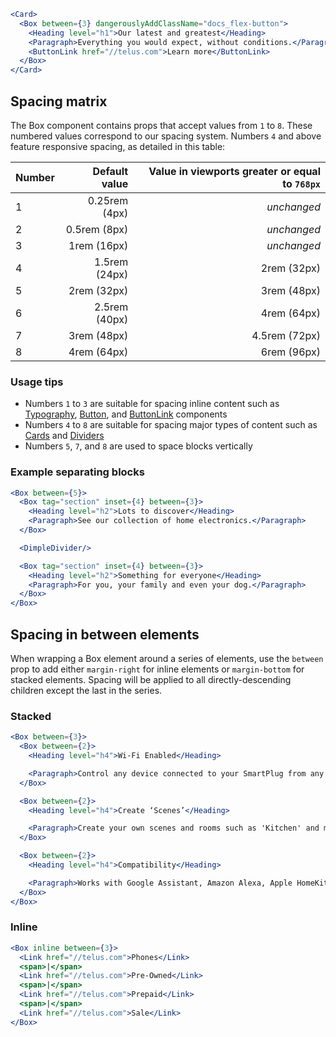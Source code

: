```jsx
<Card>
  <Box between={3} dangerouslyAddClassName="docs_flex-button">
    <Heading level="h1">Our latest and greatest</Heading>
    <Paragraph>Everything you would expect, without conditions.</Paragraph>
    <ButtonLink href="//telus.com">Learn more</ButtonLink>
  </Box>
</Card>
```

## Spacing matrix

The Box component contains props that accept values from `1` to `8`. These numbered values correspond to our spacing system. Numbers `4` and above feature responsive spacing, as detailed in this table:

| Number | Default value | Value in viewports greater or equal to `768px` | 
| ------ | ------------: | -------------------------------------------: |
| 1 | 0.25rem (4px) | _unchanged_ |
| 2 | 0.5rem (8px) | _unchanged_ |
| 3 | 1rem (16px) | _unchanged_ |
| 4 | 1.5rem (24px) | 2rem (32px) |
| 5 | 2rem (32px) | 3rem (48px) |
| 6 | 2.5rem (40px) | 4rem (64px) |
| 7 | 3rem (48px) | 4.5rem (72px) |
| 8 | 4rem (64px) | 6rem (96px) |

### Usage tips

- Numbers `1` to `3` are suitable for spacing inline content such as [Typography](#typography), [Button](#button), and [ButtonLink](#buttonlink) components
- Numbers `4` to `8` are suitable for spacing major types of content such as [Cards](#card) and [Dividers](#dividers)
- Numbers `5`, `7`, and `8` are used to space blocks vertically

### Example separating blocks

```jsx
<Box between={5}>
  <Box tag="section" inset={4} between={3}>
    <Heading level="h2">Lots to discover</Heading>
    <Paragraph>See our collection of home electronics.</Paragraph>
  </Box>

  <DimpleDivider/>

  <Box tag="section" inset={4} between={3}>
    <Heading level="h2">Something for everyone</Heading>
    <Paragraph>For you, your family and even your dog.</Paragraph>
  </Box>
</Box>
```

## Spacing in between elements

When wrapping a Box element around a series of elements, use the `between` prop to add either `margin-right` for inline elements or `margin-bottom` for stacked elements. Spacing will be applied to all directly-descending children except the last in the series.

### Stacked

```jsx 
<Box between={3}>
  <Box between={2}>
    <Heading level="h4">Wi-Fi Enabled</Heading>

    <Paragraph>Control any device connected to your SmartPlug from any location with internet access.</Paragraph>
  </Box>

  <Box between={2}>
    <Heading level="h4">Create ‘Scenes’</Heading>

    <Paragraph>Create your own scenes and rooms such as 'Kitchen' and manage all SmartPlugs in that scene.</Paragraph>
  </Box>

  <Box between={2}>
    <Heading level="h4">Compatibility</Heading>

    <Paragraph>Works with Google Assistant, Amazon Alexa, Apple HomeKit, and Nest.</Paragraph>
  </Box>
</Box>
```

### Inline

```jsx
<Box inline between={3}>
  <Link href="//telus.com">Phones</Link>
  <span>|</span>
  <Link href="//telus.com">Pre-Owned</Link>
  <span>|</span>
  <Link href="//telus.com">Prepaid</Link>
  <span>|</span>
  <Link href="//telus.com">Sale</Link>
</Box>
```
